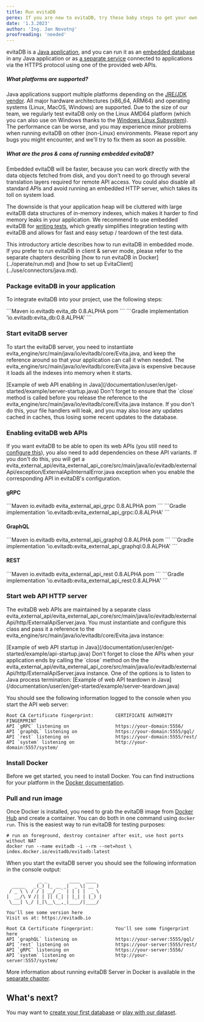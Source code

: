 ```yaml
---
title: Run evitaDB
perex: If you are new to evitaDB, try these baby steps to get your own server up and running.
date: '1.3.2023'
author: 'Ing. Jan Novotný'
proofreading: 'needed'
---
```


evitaDB is a [Java application](https://openjdk.org/), and you can run it as an
[embedded database](../use/connectors/java.md) in any Java application or as 
[a separate service](../operate/run.md) connected to applications via 
the HTTPS protocol using one of the provided web APIs.

<LanguageSpecific to="java">

<Note type="question">

<NoteTitle toggles="true">

##### What platforms are supported?
</NoteTitle>

Java applications support multiple platforms depending on the 
[JRE/JDK vendor](https://wiki.openjdk.org/display/Build/Supported+Build+Platforms). All major hardware
architectures (x86_64, ARM64) and operating systems (Linux, MacOS, Windows) are supported. Due to the size of our
team, we regularly test evitaDB only on the Linux AMD64 platform (which you can also use on Windows thanks to the
[Windows Linux Subsystem](https://learn.microsoft.com/en-us/windows/wsl/install)). The performance can be worse,
and you may experience minor problems when running evitaDB on other (non-Linux) environments. Please report any bugs
you might encounter, and we'll try to fix them as soon as possible.
</Note>

<Note type="question">

<NoteTitle toggles="true">

##### What are the pros &amp; cons of running embedded evitaDB?
</NoteTitle>

Embedded evitaDB will be faster, because you can work directly with the data objects fetched from disk, and you don't 
need to go through several translation layers required for remote API access. You could also disable all standard APIs 
and avoid running an embedded HTTP server, which takes its toll on system load.

The downside is that your application heap will be cluttered with large evitaDB data structures of in-memory indexes,
which makes it harder to find memory leaks in your application. We recommend to use embedded evitaDB for
[writing tests](../use/api/write-tests.md), which greatly simplifies integration testing with evitaDB and allows for 
fast and easy setup / teardown of the test data.
</Note>

<Note type="info">
This introductory article describes how to run evitaDB in embedded mode. If you prefer to run evitaDB in client & server 
mode, please refer to the separate chapters describing [how to run evitaDB in Docker](../operate/run.md) and 
[how to set up EvitaClient](../use/connectors/java.md).
</Note>

### Package evitaDB in your application

To integrate evitaDB into your project, use the following steps:

<CodeTabs>
<CodeTabsBlock>
```Maven
<dependency>
    <groupId>io.evitadb</groupId>
    <artifactId>evita_db</artifactId>
    <version>0.8.ALPHA</version>
    <type>pom</type>
</dependency>
```
</CodeTabsBlock>
<CodeTabsBlock>
```Gradle
implementation 'io.evitadb:evita_db:0.8.ALPHA'
```
</CodeTabsBlock>
</CodeTabs>

### Start evitaDB server

To start the evitaDB server, you need to instantiate <SourceClass>evita_engine/src/main/java/io/evitadb/core/Evita.java</SourceClass>,
and keep the reference around so that your application can call it when needed.
The <SourceClass>evita_engine/src/main/java/io/evitadb/core/Evita.java</SourceClass> is expensive because it loads all
the indexes into memory when it starts.

<SourceCodeTabs local>
[Example of web API enabling in Java](/documentation/user/en/get-started/example/server-startup.java)
</SourceCodeTabs>

<Note type="warning">
Don't forget to ensure that the `close` method is called before you release the reference to the
<SourceClass>evita_engine/src/main/java/io/evitadb/core/Evita.java</SourceClass> instance. If you don't do this,
your file handlers will leak, and you may also lose any updates cached in caches, thus losing some
recent updates to the database.
</Note>

### Enabling evitaDB web APIs

If you want evitaDB to be able to open its web APIs (you still need to [configure this](../operate/configure.md)), you
also need to add dependencies on these API variants. If you don't do this, you will get a 
<SourceClass>evita_external_api/evita_external_api_core/src/main/java/io/evitadb/externalApi/exception/ExternalApiInternalError.java</SourceClass>
exception when you enable the corresponding API in evitaDB's configuration.

#### gRPC

<CodeTabs>
<CodeTabsBlock>
```Maven
<dependency>
    <groupId>io.evitadb</groupId>
    <artifactId>evita_external_api_grpc</artifactId>
    <version>0.8.ALPHA</version>
    <type>pom</type>
</dependency>
```
</CodeTabsBlock>
<CodeTabsBlock>
```Gradle
implementation 'io.evitadb:evita_external_api_grpc:0.8.ALPHA'
```
</CodeTabsBlock>
</CodeTabs>

#### GraphQL

<CodeTabs>
<CodeTabsBlock>
```Maven
<dependency>
    <groupId>io.evitadb</groupId>
    <artifactId>evita_external_api_graphql</artifactId>
    <version>0.8.ALPHA</version>
    <type>pom</type>
</dependency>
```
</CodeTabsBlock>
<CodeTabsBlock>
```Gradle
implementation 'io.evitadb:evita_external_api_graphql:0.8.ALPHA'
```
</CodeTabsBlock>
</CodeTabs>

#### REST

<CodeTabs>
<CodeTabsBlock>
```Maven
<dependency>
    <groupId>io.evitadb</groupId>
    <artifactId>evita_external_api_rest</artifactId>
    <version>0.8.ALPHA</version>
    <type>pom</type>
</dependency>
```
</CodeTabsBlock>
<CodeTabsBlock>
```Gradle
implementation 'io.evitadb:evita_external_api_rest:0.8.ALPHA'
```
</CodeTabsBlock>
</CodeTabs>

### Start web API HTTP server

The evitaDB web APIs are maintained by a separate class <SourceClass>evita_external_api/evita_external_api_core/src/main/java/io/evitadb/externalApi/http/ExternalApiServer.java</SourceClass>.
You must instantiate and configure this class and pass it a reference to the
<SourceClass>evita_engine/src/main/java/io/evitadb/core/Evita.java</SourceClass> instance:

<SourceCodeTabs requires="/documentation/user/en/get-started/example/server-startup.java" local>    
[Example of web API startup in Java](/documentation/user/en/get-started/example/api-startup.java)
</SourceCodeTabs>

<Note type="warning">
Don't forget to close the APIs when your application ends by calling the `close` method on the
the <SourceClass>evita_external_api/evita_external_api_core/src/main/java/io/evitadb/externalApi/http/ExternalApiServer.java</SourceClass>
instance. One of the options is to listen to Java process termination:

<SourceCodeTabs requires="/documentation/user/en/get-started/example/api-startup.java" local>    
[Example of web API teardown in Java](/documentation/user/en/get-started/example/server-teardown.java)
</SourceCodeTabs>

</Note>

You should see the following information logged to the console when you start the API web server:

```plain
Root CA Certificate fingerprint:        CERTIFICATE AUTHORITY FINGERPRINT
API `gRPC` listening on                 https://your-domain:5556/
API `graphQL` listening on              https://your-domain:5555/gql/
API `rest` listening on                 https://your-domain:5555/rest/
API `system` listening on               http://your-domain:5557/system/
```

</LanguageSpecific>
<LanguageSpecific to="evitaql,graphql,rest,csharp">

### Install Docker

Before we get started, you need to install Docker. You can find instructions for your platform in the
[Docker documentation](https://docs.docker.com/get-docker/).

### Pull and run image

Once Docker is installed, you need to grab the evitaDB image from
[Docker Hub](https://hub.docker.com/repository/docker/evitadb/evitadb/general) and create a container.
You can do both in one command using `docker run`. This is the easiest way to run evitaDB for testing purposes:

```shell
# run on foreground, destroy container after exit, use host ports without NAT
docker run --name evitadb -i --rm --net=host \ 
index.docker.io/evitadb/evitadb:latest
```

When you start the evitaDB server you should see the following information in the console output:

```plain
            _ _        ____  ____  
  _____   _(_) |_ __ _|  _ \| __ ) 
 / _ \ \ / / | __/ _` | | | |  _ \ 
|  __/\ V /| | || (_| | |_| | |_) |
 \___| \_/ |_|\__\__,_|____/|____/ 

You'll see some version here
Visit us at: https://evitadb.io

Root CA Certificate fingerprint:        You'll see some fingerprint here
API `graphQL` listening on              https://your-server:5555/gql/
API `rest` listening on                 https://your-server:5555/rest/
API `gRPC` listening on                 https://your-server:5556/
API `system` listening on               http://your-server:5557/system/
```

More information about running evitaDB Server in Docker is available in the [separate chapter](../operate/run.md).

</LanguageSpecific>

## What's next?

You may want to [create your first database](create-first-database.md) or [play with our dataset](query-our-dataset.md). 